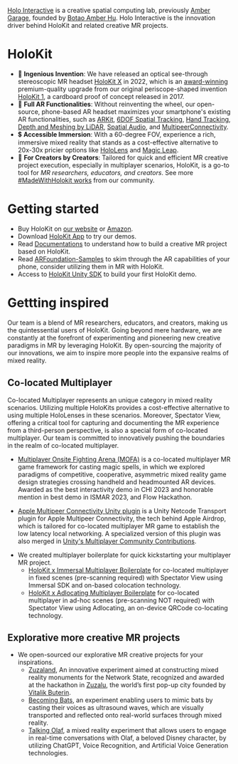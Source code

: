  [Holo Interactive](https://holoi.com) is a creative spatial computing lab, previously [Amber Garage](https://ambergarage.com), founded by [Botao Amber Hu](https://botao.hu).
Holo Interactive is the innovation driver behind HoloKit and related creative MR projects.

# HoloKit 
* 🥽 **Ingenious Invention**: We have released an optical see-through stereoscopic MR headset [HoloKit X](https://holokit.io) in 2022, which is an [award-winning](https://www.red-dot.org/project/holokit-x-64930) premium-quality upgrade from our original periscope-shaped invention [HoloKit 1](https://1.holokit.io/), a cardboard proof of concept released in 2017. 
* 📲 **Full AR Functionalities**: Without reinventing the wheel, our open-source, phone-based AR headset maximizes your smartphone's existing AR functionalities, such as [ARKit](https://developer.apple.com/documentation/arkit/arkit_in_ios), [6DOF Spatial Tracking](https://developer.apple.com/documentation/arkit/arworldtrackingconfiguration), [Hand Tracking](https://developer.apple.com/documentation/vision/detecting_hand_poses_with_vision), [Depth and Meshing by LiDAR](https://developer.apple.com/documentation/avfoundation/additional_data_capture/capturing_depth_using_the_lidar_camera), [Spatial Audio](https://developer.apple.com/documentation/arkit/), and [MultipeerConnectivity](https://developer.apple.com/documentation/multipeerconnectivity).
* 💲 **Accessible Immersion**: With a 60-degree FOV, experience a rich, immersive mixed reality that stands as a cost-effective alternative to 20x-30x pricier options like [HoloLens](https://www.microsoft.com/en-us/hololens/buy) and [Magic Leap](https://www.magicleap.com/buy-now).
* 🎨 **For Creators by Creators**: Tailored for quick and efficient MR creative project execution, especially in multiplayer scenarios, HoloKit, is a go-to tool for *MR researchers, educators, and creators*. See more [#MadeWithHolokit works](https://github.io/holoi/awesome-holokit) from our community.
 
# Getting started 

* Buy HoloKit on [our website](https://holokit.io/products/holokit-x) or [Amazon](https://www.amazon.com/s?i=merchant-items&me=ASBKMHTMFQG2J).
* Download [HoloKit App](https://apps.apple.com/us/app/holokit/id6444073276) to try our demos. 
* Read [Documentations](https://docs.holokit.io/for-creators/unity/overview) to understand how to build a creative MR project based on HoloKit.
* Read [ARFoundation-Samples](https://github.com/Unity-Technologies/arfoundation-samples/tree/main) to skim through the AR capabilities of your phone, consider utilizing them in MR with HoloKit.
* Access to [HoloKit Unity SDK](https://github.com/holoi/holokit-unity-sdk) to build your first HoloKit demo. 

# Gettting inspired

Our team is a blend of MR researchers, educators, and creators, making us the quintessential users of HoloKit. Going beyond mere hardware, we are constantly at the forefront of experimenting and pioneering new creative paradigms in MR by leveraging HoloKit. By open-sourcing the majority of our innovations, we aim to inspire more people into the expansive realms of mixed reality.

## Co-located Multiplayer

Co-located Multiplayer represents an unique category in mixed reality scenarios. Utilizing multiple HoloKits provides a cost-effective alternative to using multiple HoloLenses in these scenarios. Moreover, Spectator View, offering a critical tool for capturing and documenting the MR experience from a third-person perspective, is also a special form of co-located multiplayer. Our team is committed to innovatively pushing the boundaries in the realm of co-located multiplayer.

* [Multiplayer Onsite Fighting Arena (MOFA)](https://mofa.ar) is a co-located multiplayer MR game framework for casting magic spells, in which we explored paradigms of competitive, cooperative, asymmetric mixed reality game design strategies crossing handheld and headmounted AR devices. Awarded as the best interactivity demo in CHI 2023 and honorable mention in best demo in ISMAR 2023, and Flow Hackathon.

* [Apple Multipeer Connectivity Unity plugin](https://github.com/holoi/apple-multipeer-connectivity-unity-plugin) is a Unity Netcode Transport plugin for Apple Multipeer Connectivity, the tech behind Apple Airdrop, which is tailored for co-located multiplayer MR game to establish the low latency local networking. A specialized version of this plugin was also merged in [Unity's Multiplayer Community Contributions](https://github.com/Unity-Technologies/multiplayer-community-contributions/tree/main/Transports/com.community.netcode.transport.multipeer-connectivity).

<!--
* [Adlocating](https://github.com/holoi/adlocating) is a Unity plugin for an on-device adhoc QRCode co-locating technology. 
-->

* We created multiplayer boilerplate for quick kickstarting your multiplayer MR project.
   * [HoloKit x Immersal Multiplayer Boilerplate](https://github.com/holoi/holokit-immersal-multiplayer-boilerplate) for co-located multiplayer in fixed scenes (pre-scanning required) with Spectator View using Immersal SDK and  on-based colocation technology. 
   * [HoloKit x Adlocating Multiplayer Boilerplate](https://github.com/holoi/holokit-adlocating-multiplayer-boilerplate) for co-located multiplayer in ad-hoc scenes (pre-scanning NOT required) with Spectator View using Adlocating, an on-device QRCode co-locating technology. 

## Explorative more creative MR projects

* We open-sourced our explorative MR creative projects for your inspirations.
  * [Zuzaland](https://github.com/holoi/zuzaland), An innovative experiment aimed at constructing mixed reality monuments for the Network State, recognized and awarded at the hackathon in [Zuzalu](https://zuzalu.city), the world’s first pop-up city founded by [Vitalik Buterin](https://www.palladiummag.com/2023/10/06/why-i-built-zuzalu/).
  * [Becoming Bats](https://github.com/holoi/ultrasound-of-bats), an experiment enabling users to mimic bats by casting their voices as ultrasound waves, which are visually transported and reflected onto real-world surfaces through mixed reality.
  * [Talking Olaf](https://github.com/holoi/talking-olaf), a mixed reality experiment that allows users to engage in real-time conversations with Olaf, a beloved Disney character, by utilizing ChatGPT, Voice Recognition, and Artificial Voice Generation technologies.

